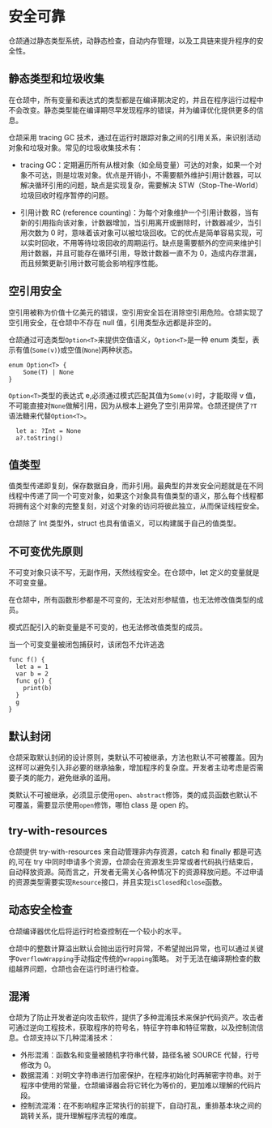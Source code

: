# 安全可靠

仓颉通过静态类型系统，动静态检查，自动内存管理，以及工具链来提升程序的安全性。

## 静态类型和垃圾收集

在仓颉中，所有变量和表达式的类型都是在编译期决定的，并且在程序运行过程中不会改变。静态类型能在编译期尽早发现程序的错误，并为编译优化提供更多的信息。

仓颉采用 tracing GC 技术，通过在运行时跟踪对象之间的引用关系，来识别活动对象和垃圾对象。常见的垃圾收集技术有：

- tracing GC：定期遍历所有从根对象（如全局变量）可达的对象，如果一个对象不可达，则是垃圾对象。优点是开销小，不需要额外维护引用计数器，可以解决循环引用的问题，缺点是实现复杂，需要解决 STW（Stop-The-World） 垃圾回收时程序暂停的问题。

- 引用计数 RC (reference counting)：为每个对象维护一个引用计数器，当有新的引用指向该对象，计数器增加，当引用离开或删除时，计数器减少，当引用次数为 0 时，意味着该对象可以被垃圾回收。它的优点是简单容易实现，可以实时回收，不用等待垃圾回收的周期运行。缺点是需要额外的空间来维护引用计数器，并且可能存在循环引用，导致计数器一直不为 0，造成内存泄漏，而且频繁更新引用计数可能会影响程序性能。

## 空引用安全

空引用被称为价值十亿美元的错误，空引用安全旨在消除空引用危险。仓颉实现了空引用安全，在仓颉中不存在 null 值，引用类型永远都是非空的。

仓颉通过可选类型`Option<T>`来提供空值语义，`Option<T>`是一种 enum 类型，表示有值(`Some(v)`)或空值(`None`)两种状态。

```
enum Option<T> {
    Some(T) | None
}
```

`Option<T>`类型的表达式 e,必须通过模式匹配其值为`Some(v)`时，才能取得 v 值，不可能直接对`None`做解引用，因为从根本上避免了空引用异常。仓颉还提供了`?T`语法糖来代替`Option<T>`。

```
  let a: ?Int = None
  a?.toString()
```

## 值类型

值类型传递即复刻，保存数据自身，而非引用。最典型的并发安全问题就是在不同线程中传递了同一个可变对象，如果这个对象具有值类型的语义，那么每个线程都将拥有这个对象的完整复刻，对这个对象的访问将彼此独立，从而保证线程安全。

仓颉除了 Int 类型外，struct 也具有值语义，可以构建属于自己的值类型。

## 不可变优先原则

不可变对象只读不写，无副作用，天然线程安全。在仓颉中，let 定义的变量就是不可变变量。

在仓颉中，所有函数形参都是不可变的，无法对形参赋值，也无法修改值类型的成员。

模式匹配引入的新变量是不可变的，也无法修改值类型的成员。

当一个可变变量被闭包捕获时，该闭包不允许逃逸

```
func f() {
  let a = 1
  var b = 2
  func g() {
    print(b)
  }
  g
}
```

## 默认封闭

仓颉采取默认封闭的设计原则，类默认不可被继承，方法也默认不可被覆盖。因为这样可以避免引入非必要的继承抽象，增加程序的复杂度。开发者主动考虑是否需要子类的能力，避免继承的滥用。

类默认不可被继承，必须显示使用`open`、`abstract`修饰，类的成员函数也默认不可覆盖，需要显示使用`open`修饰，哪怕 class 是 open 的。

## try-with-resources

仓颉提供 try-with-resources 来自动管理非内存资源，catch 和 finally 都是可选的,可在 try 中同时申请多个资源，仓颉会在资源发生异常或者代码执行结束后，自动释放资源。简而言之，开发者无需关心各种情况下的资源释放问题。不过申请的资源类型需要实现`Resource`接口，并且实现`isClosed`和`close`函数。

## 动态安全检查

仓颉编译器优化后将运行时检查控制在一个较小的水平。

仓颉中的整数计算溢出默认会抛出运行时异常，不希望抛出异常，也可以通过关键字`OverflowWrapping`手动指定传统的`wrapping`策略。
对于无法在编译期检查的数组越界问题，仓颉也会在运行时进行检查。

## 混淆

仓颉为了防止开发者逆向攻击软件，提供了多种混淆技术来保护代码资产。攻击者可通过逆向工程技术，获取程序的符号名，特征字符串和特征常数，以及控制流信息。仓颉支持以下几种混淆技术：

- 外形混淆：函数名和变量被随机字符串代替，路径名被 SOURCE 代替，行号修改为 0。
- 数据混淆：对明文字符串进行加密保护，在程序初始化时再解密字符串。对于程序中使用的常量，仓颉编译器会将它转化为等价的，更加难以理解的代码片段。
- 控制流混淆：在不影响程序正常执行的前提下，自动打乱，重排基本块之间的跳转关系，提升理解程序流程的难度。
